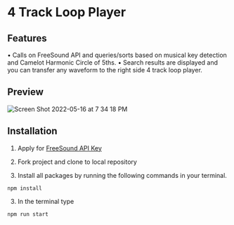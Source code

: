 # 4 Track Loop Player

## Features
• Calls on FreeSound API and queries/sorts based on musical key detection and Camelot Harmonic Circle of 5ths. 
• Search results are displayed and you can transfer any waveform to the right side 4 track loop player. 

## Preview 
![Screen Shot 2022-05-16 at 7 34 18 PM](https://user-images.githubusercontent.com/521934/168719121-48a27f2e-3f3a-488d-b865-6e0942ff8c9b.png)


## Installation
1) Apply for [FreeSound API Key](https://freesound.org/docs/api/overview.html)
1) Fork project and clone to local repository

2) Install all packages by running the following commands in your terminal.
```
npm install
```
3) In the terminal type
```
npm run start
```

